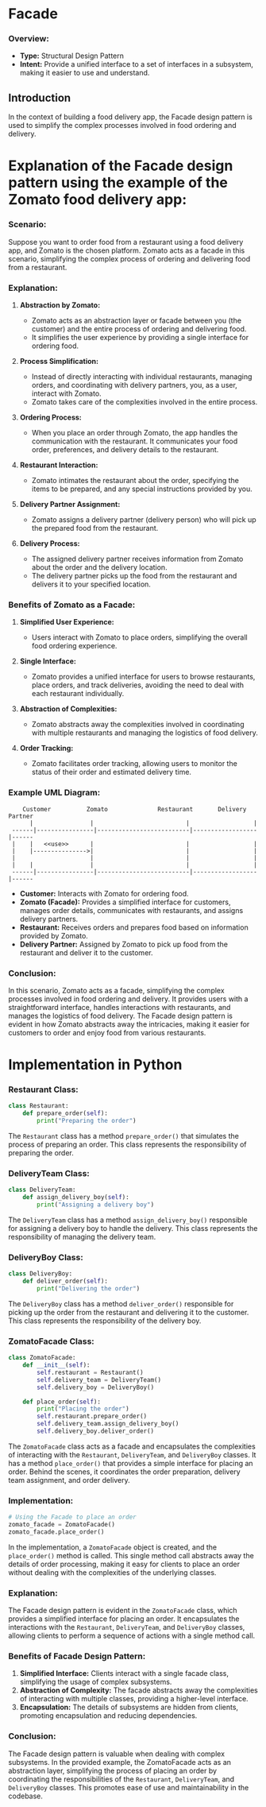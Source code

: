 # Facade

### Overview:

- **Type:** Structural Design Pattern
- **Intent:** Provide a unified interface to a set of interfaces in a subsystem, making it easier to use and understand.

## Introduction

In the context of building a food delivery app, the Facade design pattern is used to simplify the complex processes involved in food ordering and delivery.

# Explanation of the Facade design pattern using the example of the Zomato food delivery app:

### Scenario:

Suppose you want to order food from a restaurant using a food delivery app, and Zomato is the chosen platform. Zomato acts as a facade in this scenario, simplifying the complex process of ordering and delivering food from a restaurant.

### Explanation:

1. **Abstraction by Zomato:**
   - Zomato acts as an abstraction layer or facade between you (the customer) and the entire process of ordering and delivering food.
   - It simplifies the user experience by providing a single interface for ordering food.

2. **Process Simplification:**
   - Instead of directly interacting with individual restaurants, managing orders, and coordinating with delivery partners, you, as a user, interact with Zomato.
   - Zomato takes care of the complexities involved in the entire process.

3. **Ordering Process:**
   - When you place an order through Zomato, the app handles the communication with the restaurant. It communicates your food order, preferences, and delivery details to the restaurant.

4. **Restaurant Interaction:**
   - Zomato intimates the restaurant about the order, specifying the items to be prepared, and any special instructions provided by you.

5. **Delivery Partner Assignment:**
   - Zomato assigns a delivery partner (delivery person) who will pick up the prepared food from the restaurant.

6. **Delivery Process:**
   - The assigned delivery partner receives information from Zomato about the order and the delivery location.
   - The delivery partner picks up the food from the restaurant and delivers it to your specified location.

### Benefits of Zomato as a Facade:

1. **Simplified User Experience:**
   - Users interact with Zomato to place orders, simplifying the overall food ordering experience.

2. **Single Interface:**
   - Zomato provides a unified interface for users to browse restaurants, place orders, and track deliveries, avoiding the need to deal with each restaurant individually.

3. **Abstraction of Complexities:**
   - Zomato abstracts away the complexities involved in coordinating with multiple restaurants and managing the logistics of food delivery.

4. **Order Tracking:**
   - Zomato facilitates order tracking, allowing users to monitor the status of their order and estimated delivery time.

### Example UML Diagram:

```
    Customer          Zomato              Restaurant       Delivery Partner
      |                |                          |                  |
 ------|----------------|--------------------------|------------------|------
 |    |   <<use>>      |                          |                  |
 |    |--------------->|                          |                  |
 |                     |                          |                  |
 |    |                |                          |                  |
 ------|----------------|--------------------------|------------------|------
```

- **Customer:** Interacts with Zomato for ordering food.
- **Zomato (Facade):** Provides a simplified interface for customers, manages order details, communicates with restaurants, and assigns delivery partners.
- **Restaurant:** Receives orders and prepares food based on information provided by Zomato.
- **Delivery Partner:** Assigned by Zomato to pick up food from the restaurant and deliver it to the customer.

### Conclusion:

In this scenario, Zomato acts as a facade, simplifying the complex processes involved in food ordering and delivery. It provides users with a straightforward interface, handles interactions with restaurants, and manages the logistics of food delivery. The Facade design pattern is evident in how Zomato abstracts away the intricacies, making it easier for customers to order and enjoy food from various restaurants.

# Implementation in Python

### Restaurant Class:
```python
class Restaurant:
    def prepare_order(self):
        print("Preparing the order")
```
The `Restaurant` class has a method `prepare_order()` that simulates the process of preparing an order. This class represents the responsibility of preparing the order.

### DeliveryTeam Class:
```python
class DeliveryTeam:
    def assign_delivery_boy(self):
        print("Assigning a delivery boy")
```
The `DeliveryTeam` class has a method `assign_delivery_boy()` responsible for assigning a delivery boy to handle the delivery. This class represents the responsibility of managing the delivery team.

### DeliveryBoy Class:
```python
class DeliveryBoy:
    def deliver_order(self):
        print("Delivering the order")
```
The `DeliveryBoy` class has a method `deliver_order()` responsible for picking up the order from the restaurant and delivering it to the customer. This class represents the responsibility of the delivery boy.

### ZomatoFacade Class:
```python
class ZomatoFacade:
    def __init__(self):
        self.restaurant = Restaurant()
        self.delivery_team = DeliveryTeam()
        self.delivery_boy = DeliveryBoy()

    def place_order(self):
        print("Placing the order")
        self.restaurant.prepare_order()
        self.delivery_team.assign_delivery_boy()
        self.delivery_boy.deliver_order()
```
The `ZomatoFacade` class acts as a facade and encapsulates the complexities of interacting with the `Restaurant`, `DeliveryTeam`, and `DeliveryBoy` classes. It has a method `place_order()` that provides a simple interface for placing an order. Behind the scenes, it coordinates the order preparation, delivery team assignment, and order delivery.

### Implementation:
```python
# Using the Facade to place an order
zomato_facade = ZomatoFacade()
zomato_facade.place_order()
```
In the implementation, a `ZomatoFacade` object is created, and the `place_order()` method is called. This single method call abstracts away the details of order processing, making it easy for clients to place an order without dealing with the complexities of the underlying classes.

### Explanation:
The Facade design pattern is evident in the `ZomatoFacade` class, which provides a simplified interface for placing an order. It encapsulates the interactions with the `Restaurant`, `DeliveryTeam`, and `DeliveryBoy` classes, allowing clients to perform a sequence of actions with a single method call.

### Benefits of Facade Design Pattern:
1. **Simplified Interface:** Clients interact with a single facade class, simplifying the usage of complex subsystems.
2. **Abstraction of Complexity:** The facade abstracts away the complexities of interacting with multiple classes, providing a higher-level interface.
3. **Encapsulation:** The details of subsystems are hidden from clients, promoting encapsulation and reducing dependencies.

### Conclusion:
The Facade design pattern is valuable when dealing with complex subsystems. In the provided example, the ZomatoFacade acts as an abstraction layer, simplifying the process of placing an order by coordinating the responsibilities of the `Restaurant`, `DeliveryTeam`, and `DeliveryBoy` classes. This promotes ease of use and maintainability in the codebase.